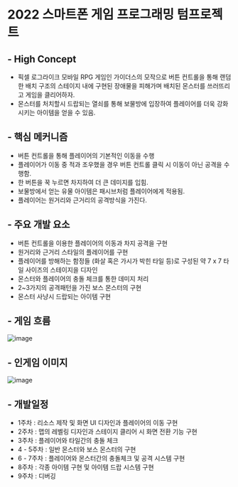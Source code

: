 # 2022 스마트폰 게임 프로그래밍 텀프로젝트

## - High Concept
* 픽셀 로그라이크 모바일 RPG 게임인 가이더스의 모작으로 버튼 컨트롤을 통해 랜덤한 배치 구조의 스테이지 내에 구현된 장애물을 피해가며 배치된
몬스터를 쓰러뜨리고 게임을 클리어하자.
* 몬스터를 처치할시 드랍되는 열쇠를 통해 보물방에 입장하여 플레이어를 더욱 강화시키는 아이템을 얻을 수 있음.


## - 핵심 메커니즘
* 버튼 컨트롤을 통해 플레이어의 기본적인 이동을 수행
* 플레이어가 이동 중 적과 조우했을 경우 버튼 컨트롤 클릭 시 이동이 아닌 공격을 수행함.
* 한 버튼을 꾹 누르면 차지하여 더 큰 데미지를 입힘.
* 보물방에서 얻는 유물 아이템은 패시브처럼 플레이어에게 적용됨.
* 플레이어는 원거리와 근거리의 공격방식을 가진다.


## - 주요 개발 요소

* 버튼 컨트롤을 이용한 플레이어의 이동과 차지 공격을 구현
* 원거리와 근거리 스타일의 플레이어를 구현
* 플레이어를 방해하는 함정들 (화살 혹은 가시가 박힌 타일 등)로 구성된 약 7 x 7 타일 사이즈의 스테이지을 디자인
* 몬스터와 플레이어의 충돌 체크를 통한 데미지 처리
* 2~3가지의 공격패턴을 가진 보스 몬스터의 구현
* 몬스터 사냥시 드랍되는 아이템 구현


## - 게임 흐름
![image](https://user-images.githubusercontent.com/51450544/160407345-b4be1acb-9dc6-4e71-8e93-b56997392c31.png)



## - 인게임 이미지
![image](https://user-images.githubusercontent.com/51450544/160409639-30e43d41-efd4-4b76-a139-a97290277a7c.png)


## - 개발일정

* 1주차 :  리소스 제작 및 화면 UI 디자인과 플레이어의 이동 구현
* 2주차 : 맵의 레벨링 디자인과 스테이지 클리어 시 화면 전환 기능 구현 
* 3주차 : 플레이어와 타일간의 충돌 체크
* 4 - 5주차 : 일반 몬스터와 보스 몬스터의 구현
* 6 - 7주차 : 플레이어와 몬스터간의 충돌체크 및 공격 시스템 구현
* 8주차 : 각종 아이템 구현 및 아이템 드랍 시스템 구현
* 9주차 : 디버깅 

